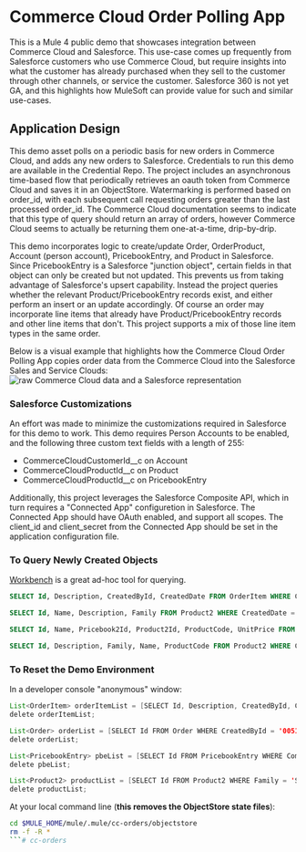 # Commerce Cloud Order Polling App

This is a Mule 4 public demo that showcases integration between Commerce Cloud and Salesforce.  This use-case comes up frequently from Salesforce customers who use Commerce Cloud, but require insights into what the customer has already purchased when they sell to the customer through other channels, or service the customer.  Salesforce 360 is not yet GA, and this highlights how MuleSoft can provide value for such and similar use-cases.

## Application Design
This demo asset polls on a periodic basis for new orders in Commerce Cloud, and adds any new orders to Salesforce.  Credentials to run this demo are available in the Credential Repo.  The project includes an asynchronous time-based flow that periodically retrieves an oauth token from Commerce Cloud and saves it in an ObjectStore.  Watermarking is performed based on order_id, with each subsequent call requesting orders greater than the last processed order_id.  The Commerce Cloud documentation seems to indicate that this type of query should return an array of orders, however Commerce  Cloud seems to actually be returning them one-at-a-time, drip-by-drip.

This demo incorporates logic to create/update Order, OrderProduct, Account (person account), PricebookEntry, and Product in Salesforce.  Since PricebookEntry is a Salesforce "junction object", certain fields in that object can only be created but not updated.  This prevents us from taking advantage of Salesforce's upsert capability.  Instead the project queries whether the relevant Product/PricebookEntry records exist, and either perform an insert or an update accordingly.  Of course an order may incorporate line items that already have Product/PricebookEntry records and other line items that don't.  This project supports a mix of those line item types in the same order.

Below is a visual example that highlights how the Commerce Cloud Order Polling App copies order data from the Commerce Cloud into the Salesforce Sales and Service Clouds:
![raw Commerce Cloud data and a Salesforce representation](file://commerce-cloud-sfdc-order.png)

### Salesforce Customizations
An effort was made to minimize the customizations required in Salesforce for this demo to work.  This demo requires Person Accounts to be enabled, and the following three custom text fields with a length of 255:
* CommerceCloudCustomerId__c on Account
* CommerceCloudProductId__c on Product
* CommerceCloudProductId__c on PricebookEntry

Additionally, this project leverages the Salesforce Composite API, which in turn requires a "Connected App" configuretion in Salesforce.  The Connected App should have OAuth enabled, and support all scopes.  The client_id and client_secret from the Connected App should be set in the application configuration file.

### To Query Newly Created Objects

[Workbench](https://workbench.developerforce.com) is a great ad-hoc tool for querying.

```sql
SELECT Id, Description, CreatedById, CreatedDate FROM OrderItem WHERE CreatedDate = TODAY

SELECT Id, Name, Description, Family FROM Product2 WHERE CreatedDate = TODAY

SELECT Id, Name, Pricebook2Id, Product2Id, ProductCode, UnitPrice FROM PricebookEntry WHERE CreatedDate = TODAY

SELECT Id, Description, Family, Name, ProductCode FROM Product2 WHERE CreatedDated = TODAY
```

### To Reset the Demo Environment

In a developer console "anonymous" window:

```java
List<OrderItem> orderItemList = [SELECT Id, Description, CreatedById, CreatedDate FROM OrderItem WHERE CreatedById = '0051U000001SjsSQAS' and Description != null];
delete orderItemList;

List<Order> orderList = [SELECT Id FROM Order WHERE CreatedById = '0051U000001SjsSQAS' and CreatedDate > 2018-12-16T00:01:02.000Z];
delete orderList;

List<PricebookEntry> pbeList = [SELECT Id FROM PricebookEntry WHERE CommerceCloudProductId__c != null];
delete pbeList;

List<Product2> productList = [SELECT Id FROM Product2 WHERE Family = 'SiteGenesis'];
delete productList;
```

At your local command line (**this removes the ObjectStore state files**):
```bash
cd $MULE_HOME/mule/.mule/cc-orders/objectstore
rm -f -R *
```# cc-orders
